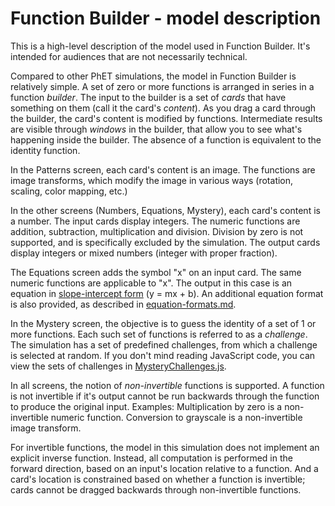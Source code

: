 # Function Builder - model description

This is a high-level description of the model used in Function Builder. It's intended for audiences that are not
necessarily technical.

Compared to other PhET simulations, the model in Function Builder is relatively simple. A set of zero or more functions
is arranged in series in a function *builder*. The input to the builder is a set of *cards* that have something on
them (call it the card's *content*). As you drag a card through the builder, the card's content is modified by
functions. Intermediate results are visible through *windows* in the builder, that allow you to see what's happening
inside the builder. The absence of a function is equivalent to the identity function.

In the Patterns screen, each card's content is an image. The functions are image transforms, which modify the image in
various ways (rotation, scaling, color mapping, etc.)

In the other screens (Numbers, Equations, Mystery), each card's content is a number. The input cards display integers.
The numeric functions are addition, subtraction, multiplication and division. Division by zero is not supported, and is
specifically excluded by the simulation. The output cards display integers or mixed numbers
(integer with proper fraction).

The Equations screen adds the symbol "x" on an input card. The same numeric functions are applicable to "x". The output
in this case is an equation in
[slope-intercept form](https://en.wikipedia.org/wiki/Linear_equation#Slope.E2.80.93intercept_form)
(y = mx + b). An additional equation format is also provided, as described in
[equation-formats.md](https://github.com/phetsims/function-builder/blob/main/doc/equation-formats.md).

In the Mystery screen, the objective is to guess the identity of a set of 1 or more functions. Each such set of
functions is referred to as a *challenge*. The simulation has a set of predefined challenges, from which a challenge is
selected at random. If you don't mind reading JavaScript code, you can view the sets of challenges in
[MysteryChallenges.js](https://github.com/phetsims/function-builder/blob/main/js/mystery/model/MysteryChallenges.js).

In all screens, the notion of *non-invertible* functions is supported. A function is not invertible if it's output
cannot be run backwards through the function to produce the original input. Examples: Multiplication by zero is a
non-invertible numeric function. Conversion to grayscale is a non-invertible image transform.

For invertible functions, the model in this simulation does not implement an explicit inverse function. Instead, all
computation is performed in the forward direction, based on an input's location relative to a function. And a card's
location is constrained based on whether a function is invertible; cards cannot be dragged backwards through
non-invertible functions.
